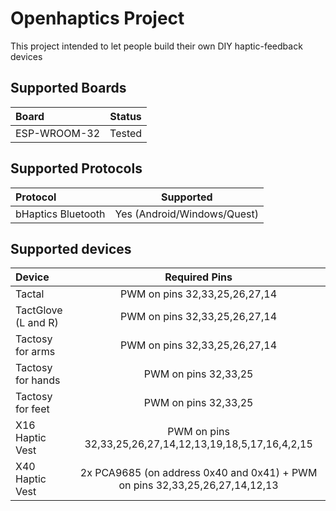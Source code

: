 # Openhaptics Project

This project intended to let people build their own DIY haptic-feedback devices

## Supported Boards

| Board                | Status       |
| :------------------- | ------------ |
| ESP-WROOM-32         | Tested       |

## Supported Protocols

| Protocol           | Supported |
| :----------------- | :-------: |
| bHaptics Bluetooth | Yes (Android/Windows/Quest) |

## Supported devices
| Device           | Required Pins |
| :----------------- | :-------: |
| Tactal | PWM on pins 32,33,25,26,27,14 |
| TactGlove (L and R) | PWM on pins 32,33,25,26,27,14 |
| Tactosy for arms | PWM on pins 32,33,25,26,27,14 |
| Tactosy for hands | PWM on pins 32,33,25 |
| Tactosy for feet | PWM on pins 32,33,25 |
| X16 Haptic Vest | PWM on pins 32,33,25,26,27,14,12,13,19,18,5,17,16,4,2,15 |
| X40 Haptic Vest | 2x PCA9685 (on address 0x40 and 0x41) + PWM on pins 32,33,25,26,27,14,12,13 |
